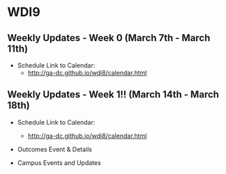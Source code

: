 # WDI9

## Weekly Updates - Week 0 (March 7th - March 11th)

- Schedule
  Link to Calendar:
  - http://ga-dc.github.io/wdi8/calendar.html

## Weekly Updates - Week 1!! (March 14th - March 18th)

- Schedule
  Link to Calendar:
  - http://ga-dc.github.io/wdi8/calendar.html

- Outcomes Event & Details


- Campus Events and Updates

